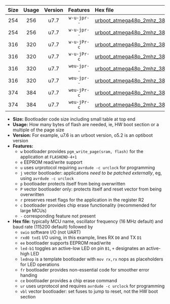 |Size|Usage|Version|Features|Hex file|
|:-:|:-:|:-:|:-:|:--|
|254|256|u7.7|`w-u-jpr--`|[urboot_atmega48p_2mhz_38400bps_swio_rxd0_txd1_led+b5_ur_vbl.hex](https://raw.githubusercontent.com/stefanrueger/urboot.hex/main/mcus/atmega48p/fcpu_2mhz/38400_bps/urboot_atmega48p_2mhz_38400bps_swio_rxd0_txd1_led+b5_ur_vbl.hex)|
|254|256|u7.7|`w-u-jpr--`|[urboot_atmega48p_2mhz_38400bps_swio_rxd0_txd1_lednop_ur_vbl.hex](https://raw.githubusercontent.com/stefanrueger/urboot.hex/main/mcus/atmega48p/fcpu_2mhz/38400_bps/urboot_atmega48p_2mhz_38400bps_swio_rxd0_txd1_lednop_ur_vbl.hex)|
|316|320|u7.7|`w-u-jPr-c`|[urboot_atmega48p_2mhz_38400bps_swio_rxd0_txd1_led+b5_fr_ce_ur_vbl.hex](https://raw.githubusercontent.com/stefanrueger/urboot.hex/main/mcus/atmega48p/fcpu_2mhz/38400_bps/urboot_atmega48p_2mhz_38400bps_swio_rxd0_txd1_led+b5_fr_ce_ur_vbl.hex)|
|316|320|u7.7|`w-u-jPr-c`|[urboot_atmega48p_2mhz_38400bps_swio_rxd0_txd1_lednop_fr_ce_ur_vbl.hex](https://raw.githubusercontent.com/stefanrueger/urboot.hex/main/mcus/atmega48p/fcpu_2mhz/38400_bps/urboot_atmega48p_2mhz_38400bps_swio_rxd0_txd1_lednop_fr_ce_ur_vbl.hex)|
|316|320|u7.7|`weu-jpr--`|[urboot_atmega48p_2mhz_38400bps_swio_rxd0_txd1_ee_led+b5_ur_vbl.hex](https://raw.githubusercontent.com/stefanrueger/urboot.hex/main/mcus/atmega48p/fcpu_2mhz/38400_bps/urboot_atmega48p_2mhz_38400bps_swio_rxd0_txd1_ee_led+b5_ur_vbl.hex)|
|316|320|u7.7|`weu-jpr--`|[urboot_atmega48p_2mhz_38400bps_swio_rxd0_txd1_ee_lednop_ur_vbl.hex](https://raw.githubusercontent.com/stefanrueger/urboot.hex/main/mcus/atmega48p/fcpu_2mhz/38400_bps/urboot_atmega48p_2mhz_38400bps_swio_rxd0_txd1_ee_lednop_ur_vbl.hex)|
|374|384|u7.7|`weu-jPr-c`|[urboot_atmega48p_2mhz_38400bps_swio_rxd0_txd1_ee_led+b5_fr_ce_ur_vbl.hex](https://raw.githubusercontent.com/stefanrueger/urboot.hex/main/mcus/atmega48p/fcpu_2mhz/38400_bps/urboot_atmega48p_2mhz_38400bps_swio_rxd0_txd1_ee_led+b5_fr_ce_ur_vbl.hex)|
|374|384|u7.7|`weu-jPr-c`|[urboot_atmega48p_2mhz_38400bps_swio_rxd0_txd1_ee_lednop_fr_ce_ur_vbl.hex](https://raw.githubusercontent.com/stefanrueger/urboot.hex/main/mcus/atmega48p/fcpu_2mhz/38400_bps/urboot_atmega48p_2mhz_38400bps_swio_rxd0_txd1_ee_lednop_fr_ce_ur_vbl.hex)|

- **Size:** Bootloader code size including small table at top end
- **Usage:** How many bytes of flash are needed, ie, HW boot section or a multiple of the page size
- **Version:** For example, u7.6 is an urboot version, o5.2 is an optiboot version
- **Features:**
  + `w` bootloader provides `pgm_write_page(sram, flash)` for the application at `FLASHEND-4+1`
  + `e` EEPROM read/write support
  + `u` uses urprotocol requiring `avrdude -c urclock` for programming
  + `j` vector bootloader: applications *need to be patched externally*, eg, using `avrdude -c urclock`
  + `p` bootloader protects itself from being overwritten
  + `P` vector bootloader only: protects itself and reset vector from being overwritten
  + `r` preserves reset flags for the application in the register R2
  + `c` bootloader provides chip erase functionality (recommended for large MCUs)
  + `-` corresponding feature not present
- **Hex file:** typically MCU name, oscillator frequency (16 MHz default) and baud rate (115200 default) followed by
  + `swio` software I/O (not UART)
  + `rxd0 txd1` I/O using, in this example, lines RX `D0` and TX `D1`
  + `ee` bootloader supports EEPROM read/write
  + `led-b1` toggles an active-low LED on pin `B1`, `+` designates an active-high LED
  + `lednop` is a template bootloader with `mov rx,rx` nops as placeholders for LED operations
  + `fr` bootloader provides non-essential code for smoother error handing
  + `ce` bootloader provides a chip erase command
  + `ur` uses urprotocol and requires `avrdude -c urclock` for programming
  + `vbl` vector bootloader: set fuses to jump to reset, not the HW boot section

